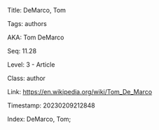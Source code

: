Title:  DeMarco, Tom

Tags:   authors

AKA:    Tom DeMarco

Seq:    11.28

Level:  3 - Article

Class:  author

Link:   https://en.wikipedia.org/wiki/Tom_De_Marco

Timestamp: 20230209212848

Index:  DeMarco, Tom; 

